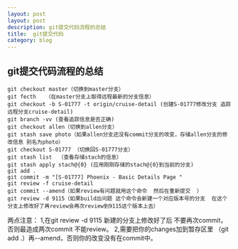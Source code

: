 ```yaml
---
layout: post
layout: post
description: git提交代码流程的总结
title:  git提交代码
category: blog
---
```


## git提交代码流程的总结 ##

    git checkout master（切换到master分支）
    git fecth   （在master分支上取得远程最新的分支信息）
    git checkout -b S-01777 -t origin/cruise-detail (创建S-01777修改分支 追踪远程分支cruise-detail)
    git branch -vv (查看追踪信息是否正确)
    git checkout allen（切换到allen分支）
    git stash save photo（如果allen分支还没有commit分支的改变，存储allen分支的修改信息 别名为photo）
    git checkout S-01777 （切换回S-01777分支）
    git stash list  （查看存储stach的信息）
    git stash apply stach@{0} (应用刚刚存储的stach@{0}到当前的分支)
    git add .
    git commit -m "[S-01777] Phoenix - Basic Details Page "
    git review -f cruise-detail
    git commit --amend（如果review有问题就用这个命令  然后在重新提交  ）
    git review -d 9115（如果build出问题 这个命令会新建一个对应版本号的分支  在这个分支上修改好了再review会再次review到9115这个版本上去）
      
两点注意：
        1,在git review -d 9115 新建的分支上修改好了后 不要再次commit，否则最造成两次commit  不能review。
		2,需要把你的changes加到暂存区里 （git add .）再--amend，否则你的改变没有在commit中。
  